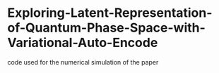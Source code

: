 # Exploring-Latent-Representation-of-Quantum-Phase-Space-with-Variational-Auto-Encode
code used for the numerical simulation of the paper

